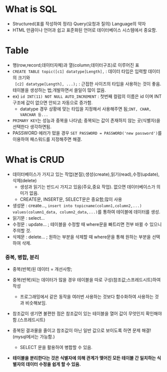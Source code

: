 # What is SQL

+ Structured(표를 작성하여 정리) Query(요청과 질의) Language의 약자
+ HTML 만큼이나 언어과 쉽고 표준화된 언어로 데이터베이스 시스템에서 중요함.

# Table

+ 행(row,record;데이터자체)과 열(column;데이터구조)로 이루어진 표
+ `CREATE TABLE topic([c1] datatype[Length],`       : 데이터 타입은 입력할 데이터의 크기와 <br>
                    ` [c2] datatype[Length], ...);` : 근접한 사이즈의 타입을 사용하는 것이 좋음.<br>
                                                    테이블을 생성하는 법;개발하면서 쓸일이 많이 없음. 
+ ex) `id INT(11) NOT NULL AUTO_INCREMENT` : 첫번째 컬럼의 이름은 id 이며 INT구조에 값이 없으면 안되고 자동으로 증가함.
  + datatype 경우 상황에 맞는 타입을 지정해서 사용해주면 됨;`INT, CHAR, VARCHAR 등...`
+ `PRIMARY KEY`는 성능과 중복을 나타냄; 중복되는 값이 존재하지 않는 곳(식별자)을 선택한다 생각하면됨.
+ PASSWORD 에러가 떴을 경우 `SET PASSWORD = PASSWORD('new password')`를 이용하여 패스워드를 지정해주면 해결.

# What is CRUD

+ 데이터베이스가 가지고 있는 작업(본질);생성(create),읽기(read),수정(update),삭제(delete)
  + 생성과 읽기는 반드시 가지고 있음(주요,중요 작업). 없으면 데이터베이스가 의미가 없음.
  + CREATE문, INSERT문, SELECT문은 중요함;많이 사용
+ 생성문 : create..., `insert into topicname(column1,column2,...) values(column1_data, column2_data,...)`를 통하여 테이블에 데이터를 생성.
+ 읽기문 : select...
+ 수정문 : update... ; 테이블을 수정할 때 where문을 빠트리면 전부 바뀔 수 있으니 주의할 것.
+ 삭제문 : delete... ; 원하는 부분을 삭제할 때 where문을 통해 원하는 부분을 선택하여 삭제.

### 중복, 병합, 분리

+ 중복(반복)된 데이터 = 개선사항;
+ 중복(반복)되는 데이터가 많을 경우 테이블을 따로 구성(참조값;스프레드시트)하여 작성
  + 프로그래밍에서 같은 동작을 여러번 사용하는 것보다 함수화하여 사용하는 것과 비슷해보임.
+ 참조값이 생기면 불편한 점은 참조값이 있는 테이블을 열어 값이 무엇인지 확인해야함.(스프레드시트)
+ 중복된 결과물을 줄이고 참조값이 아닌 일반 값으로 보이도록 하면 문제 해결!(mysql에서는 가능함.)
  + SELECT 문을 활용하여 병합할 수 있음.

+ **테이블을 분리한다는 것은 식별자에 의해 관계가 맺어진 모든 테이블 간 일치하는 식별자의 데이터 수정을 쉽게 할 수 있음.**